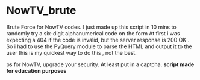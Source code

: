 # NowTV_brute
Brute Force for NowTV codes.
I just made up this script in 10 mins to randomly try a six-digit alphanumerical code on the form 
At first i was expecting a 404 if the code is invalid, 
but the server response is 200 OK . So i had to use the PyQuery module to parse the HTML and output it to the user
this is my quickest way to do this , not the best.







ps for NowTV, upgrade your security. At least put in a captcha.
**script made for education purposes**
